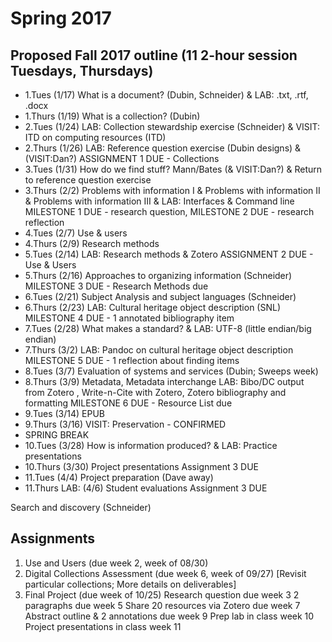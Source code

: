 # Spring 2017

## Proposed Fall 2017 outline (11 2-hour session Tuesdays, Thursdays)
- 1.Tues (1/17)  What is a document? (Dubin, Schneider) & LAB: .txt, .rtf, .docx
- 1.Thurs (1/19) What is a collection? (Dubin)
- 2.Tues (1/24) LAB: Collection stewardship exercise (Schneider) & VISIT: ITD on computing resources (ITD) 
- 2.Thurs (1/26) LAB: Reference question exercise (Dubin designs) & (VISIT:Dan?) ASSIGNMENT 1 DUE - Collections 
- 3.Tues (1/31) How do we find stuff? Mann/Bates (& VISIT:Dan?) & Return to reference question exercise
- 3.Thurs (2/2) Problems with information I & Problems with information II & Problems with information III & LAB: Interfaces & Command line MILESTONE 1 DUE - research question, MILESTONE 2 DUE - research reflection
- 4.Tues (2/7)  Use & users            
- 4.Thurs (2/9) Research methods         
- 5.Tues (2/14) LAB: Research methods  & Zotero  ASSIGNMENT 2 DUE - Use & Users
- 5.Thurs (2/16) Approaches to organizing information   (Schneider) MILESTONE 3 DUE - Research Methods due
- 6.Tues (2/21) Subject Analysis and subject languages (Schneider) 
- 6.Thurs (2/23) LAB: Cultural heritage object description (SNL) MILESTONE 4 DUE - 1 annotated bibliography item
- 7.Tues (2/28) What makes a standard? & LAB: UTF-8 (little endian/big endian)
- 7.Thurs (3/2) LAB: Pandoc on cultural heritage object description MILESTONE 5 DUE - 1 reflection about finding items
- 8.Tues (3/7) Evaluation of systems and services     (Dubin; Sweeps week) 
- 8.Thurs (3/9) Metadata, Metadata interchange LAB: Bibo/DC output from Zotero , Write-n-Cite with Zotero, Zotero bibliography and formatting MILESTONE 6 DUE - Resource List due
- 9.Tues (3/14) EPUB 
- 9.Thurs (3/16) VISIT: Preservation - CONFIRMED
- SPRING BREAK
- 10.Tues (3/28) How is information produced? & LAB: Practice presentations
- 10.Thurs (3/30) Project presentations Assignment 3 DUE
- 11.Tues (4/4) Project preparation (Dave away)
- 11.Thurs LAB: (4/6) Student evaluations Assignment 3 DUE


 Search and discovery                   (Schneider)
 
## Assignments
1. Use and Users (due week 2, week of 08/30)
2. Digital Collections Assessment (due week 6, week of 09/27) [Revisit particular collections; More details on deliverables]
3. Final Project (due week of 10/25)
Research question due week 3
2 paragraphs due week 5
Share 20 resources via Zotero due week 7
Abstract outline & 2 annotations due week 9
Prep lab in class week 10
Project presentations in class week 11

